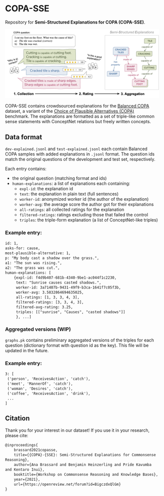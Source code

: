 # COPA-SSE
Repository for **Semi-Structured Explanations for COPA (COPA-SSE)**.


![Crowdsourcing protocol](crowdsourcing_protocol.png)


COPA-SSE contains crowdsourced explanations for the [Balanced COPA](https://balanced-copa.github.io/) dataset, a variant of the [Choice of Plausible Alternatives (COPA)](https://people.ict.usc.edu/~gordon/copa.html) benchmark.
The explanations are formatted as a set of triple-like common sense statements with ConceptNet relations but freely written concepts.


## Data format

`dev-explained.jsonl` and `test-explained.jsonl` each contain Balanced COPA samples with added explanations in `.jsonl` format. The question ids match the original questions of the development and test set, respectively.

Each entry contains:
- the original question (matching format and ids)
- `human-explanations`: a list of explanations each containing:
    - `expl-id`: the explanation id
    - `text`: the explanation in plain text (full sentences)
    - `worker-id`: anonymized worker id (the author of the explanation)   
    - `worker-avg`: the average score the author got for their explanations
    - `all-ratings`: all collected ratings for the explanation
    - `filtered-ratings`: ratings excluding those that failed the control
    - `triples`: the triple-form explanation (a list of ConceptNet-like triples)

### Example entry:
```
id: 1, 
asks-for: cause, 
most-plausible-alternative: 1,
p: "My body cast a shadow over the grass.", 
a1: "The sun was rising.", 
a2: "The grass was cut.", 
human-explanations: [
    {expl-id: f4d9b407-681b-4340-9be1-ac044f1c2230, 
     text: "Sunrise causes casted shadows.", 
     worker-id: 3a71407b-9431-49f9-b3ca-1641f7c05f3b, 
     worker-avg: 3.5832864694635025, 
     all-ratings: [1, 3, 3, 4, 3], 
     filtered-ratings: [3, 3, 4, 3], 
     filtered-avg-rating: 3.25, 
     triples: [["sunrise", "Causes", "casted shadows"]]
     }, ...]
```

### Aggregated versions (WIP)

`graphs.pk` contains preliminary aggregated versions of the triples for each question (dictionary format with question id as the key). This file will be updated in the future.


### Example entry:
```
3: [
 ('person', 'ReceivesAction', 'catch'),
 ('meet', 'MannerOf', 'catch'),
 ('woman', 'Desires', 'catch'),
 ('coffee', 'ReceivesAction', 'drink'),
 ...
]
```

## Citation
Thank you for your interest in our dataset! If you use it in your research, please cite:
```
@inproceedings{
    brassard2021copasse,
    title={{COPA}-{SSE}: Semi-Structured Explanations for Commonsense Reasoning},
    author={Ana Brassard and Benjamin Heinzerling and Pride Kavumba and Kentaro Inui},
    booktitle={Workshop on Commonsense Reasoning and Knowledge Bases},
    year={2021},
    url={https://openreview.net/forum?id=BigczdxQlGm}
}
```
